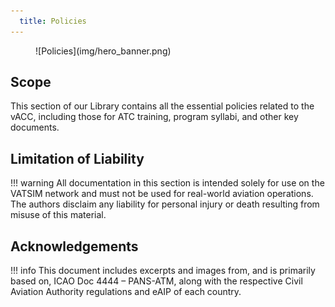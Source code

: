 ```yaml
---
  title: Policies
---
```

<figure markdown>
![Policies](img/hero_banner.png)
</figure>

## Scope
This section of our Library contains all the essential policies related to the vACC, including those for ATC training, program syllabi, and other key documents.

## Limitation of Liability
!!! warning
    All documentation in this section is intended solely for use on the VATSIM network and must not be used for real-world aviation operations. The authors disclaim any liability for personal injury or death resulting from misuse of this material.

## Acknowledgements
!!! info
    This document includes excerpts and images from, and is primarily based on, ICAO Doc 4444 – PANS-ATM, along with the respective Civil Aviation Authority regulations and eAIP of each country.

